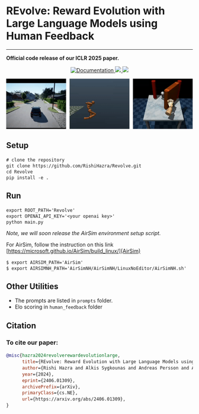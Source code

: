 # REvolve: Reward Evolution with Large Language Models using Human Feedback
******************************************************
**Official code release of our ICLR 2025 paper.**

<p align="center">
    <a href="https://rishihazra.github.io/REvolve/" target="_blank">
        <img alt="Documentation" src="https://img.shields.io/website/https/rishihazra.github.io/EgoTV?down_color=red&down_message=offline&up_message=link">
    </a>
    <a href="https://arxiv.org/abs/2406.01309" target="_blank">
        <img src="https://img.shields.io/badge/arXiv-2406.01309-red">
    </a>
    <a href="https://arxiv.org/pdf/2406.01309">
        <img src="https://img.shields.io/badge/Downloads-PDF-blue">
    </a>
</p>

<p align="center">
  <img src="revolve.gif" alt="egoTV">
</p>

## Setup
```shell
# clone the repository 
git clone https://github.com/RishiHazra/Revolve.git
cd Revolve
pip install -e .
```

## Run
```shell
export ROOT_PATH='Revolve'
export OPENAI_API_KEY='<your openai key>'
python main.py
```

*Note, we will soon release the AirSim environment setup script.*

For AirSim, follow the instruction on this link [https://microsoft.github.io/AirSim/build_linux/](AirSim)
```shell
$ export AIRSIM_PATH='AirSim'
$ export AIRSIMNH_PATH='AirSimNH/AirSimNH/LinuxNoEditor/AirSimNH.sh'
```

## Other Utilities
* The prompts are listed in ```prompts``` folder.
* Elo scoring in ```human_feedback``` folder

## Citation

### To cite our paper:
```bibtex
@misc{hazra2024revolverewardevolutionlarge,
      title={REvolve: Reward Evolution with Large Language Models using Human Feedback}, 
      author={Rishi Hazra and Alkis Sygkounas and Andreas Persson and Amy Loutfi and Pedro Zuidberg Dos Martires},
      year={2024},
      eprint={2406.01309},
      archivePrefix={arXiv},
      primaryClass={cs.NE},
      url={https://arxiv.org/abs/2406.01309}, 
}
```
